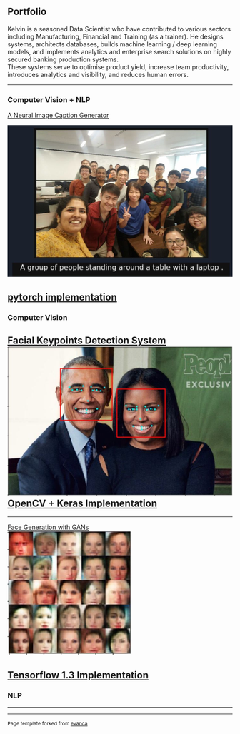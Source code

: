 ## Portfolio
Kelvin is a seasoned Data Scientist who have contributed to various sectors including Manufacturing, Financial and Training
(as a trainer). He designs systems, architects databases, builds machine learning / deep learning models,
and implements analytics and enterprise search solutions on highly secured banking production systems.  
These systems serve to optimise product yield, increase team productivity, introduces analytics and visibility, and reduces human errors.

---

### Computer Vision + NLP 
[A Neural Image Caption Generator](/pdf/image-captioning.pdf)
  
<img src="images/test1.jpg?raw=true"/>
  
[pytorch implementation](https://github.com/kelvinAI/image-captioning)
---

### Computer Vision
[Facial Keypoints Detection System](https://github.com/kelvinAI/aind-cv-facialkeypoints/blob/master/CV_project.ipynb)
<img src="images/facial-keypoints-1.jpg?raw=true"/>  
[OpenCV + Keras Implementation](https://github.com/kelvinAI/aind-cv-facialkeypoints/blob/master/CV_project.ipynb)
---


---
[Face Generation with GANs](https://github.com/kelvinAI/deep-learning/blob/master/face_generation/dlnd_face_generation.ipynb)  
<img src="images/face-generation-gans.jpg?raw=true"/>

[Tensorflow 1.3 Implementation](https://github.com/kelvinAI/deep-learning/blob/master/face_generation/dlnd_face_generation.ipynb)
---

### NLP 



---




---
<p style="font-size:11px">Page template forked from <a href="https://github.com/evanca/quick-portfolio">evanca</a></p>
<!-- Remove above link if you don't want to attibute -->
